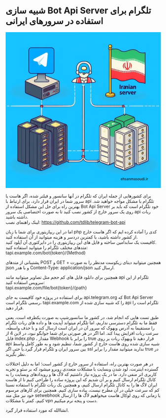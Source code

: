 # شبیه سازی Bot Api Server تلگرام برای استفاده در سرورهای ایرانی   

![استفاده از هاست ایرانی برای ربات تلگرام](simulated-bot-api-server.jpg)
    
برای کشورهایی از جمله ایران که تلگرام در آنها سانسور و فیلتر شده، اگر هاست یا سرور شما در ایران قرار دارد، برای ارتباط با api تلگرام با مشکل مواجه خواهید شد. بهترین راه برای حل این مشکل استفاده از Bot Api Server خود تلگرام است که باید بر روی یک سرور خارج از کشور نصب کنید تا به صورت اختصاصی یک سرور api ربات داشته باشید.  
لینک راهنمای نصب: https://github.com/tdlib/telegram-bot-api
  

اما در این ریپازیتوری برای شما با زبان php کدی را آماده کرده ایم که اگر هاست خارج از کشور داشته باشید، با کمترین دردسر و هزینه میتوانید از آن استفاده کنید.  
کافیست یک سابدامین ساخته و فایل های این ریپازیتوری را در دایرکتوری آن آپلود کنید.  
متدهای مختلف تلگرام را میتوانید استفاده کنید:  
tapi.example.com/bot{token}/{Method}  

پشتیبانی از متدهای POST و GET  +  همچنین میتوانید دیتای ریکوست مدنظر را به صورت json و با هدر Content-Type: application/json ارسال کنید.  
  
همچنین برای دانلود فایل های کم حجم مثل تصاویر میتوانید مانند api تلگرام از این سرویس استفاده کنید:  
tapi.example.com/file/bot{token}/{path}  
  
برای استفاده در پروژه خود کافیست به جای api.telegram.org که Bot Api Server رسمی تلگرام است، tapi.example.com را که شبیه سازی شده از api تلگرام است را قرار دهید.  
  
طبق تست هایی که انجام شد، در کشور ما سانسورشیپ به صورت یکطرفه است، یعنی فقط ما به تلگرام دسترسی نداریم، اما تلگرام میتواند آپدیت ها و داده های ربات تلگرام را مستقیما به آدرس وبهوک که سرور آن در ایران است ارسال کند و با حذف واسطه، سرعت ربات افزایش پیدا کند. اما اگر در هر صورتی برای شما جوابگو نبود، در لاین 4 از فایل index.php ، مقدار Webhook را برابر با true قرار دهید تا وبهوک ربات بر روی api شبیه سازی شده روی هاست خارج از کشور شما، تنظیم شود و به طور کامل واسط بین سرور ایران و تلگرام قرار گیرد.یا حتی اگر ssl ندارید میتوانید مقدار را برابر true در نظر بگیرید.  
  
در هر صورت بهترین راه، استفاده از سرور خارج از کشور است؛ اما به دلیل اختلالات گسترده اینترنت، لود شدن وبسایت با مشکلات متعددی روبرو میشود که بر سئو و تجربه کاربری اثر منفی دارد. ما در یک پروژه نیاز داشتیم که لاگ ها و رویدادهای وبسایت را به کانال تلگرام ارسال کنیم و بر آن شدیم که این پروژه ساده را طراحی کنیم تا از هاست ایران لاگ ها را به کانال تلگرام ارسال کنیم، و همچنین یک ربات تلگرام با استفاده نسبتا کم که سرعت خیلی در آن مطرح نیست، پیاده سازی کنیم. همچنین برای کارهای مرسوم خود نیز مثل متد setwebhook یا زمانی که روی لوکال هاست میخواهیم لاگ ها را ارسال کنیم، کمتر با مشکلات vpn دست و پنجه نرم میکنیم.  
  
انشاالله که مورد استفاده قرار گیرد.
